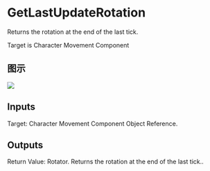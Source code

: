 # GetLastUpdateRotation

Returns the rotation at the end of the last tick.

Target is Character Movement Component

## 图示

![]($-20221218-20181683.png)

## Inputs

Target: Character Movement Component Object Reference.  

## Outputs

Return Value: Rotator. Returns the rotation at the end of the last tick..

